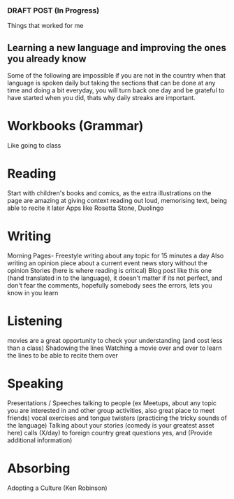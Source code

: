 ### DRAFT POST (In Progress)
Things that worked for me

## Learning a new language and improving the ones you already know
Some of the following are impossible if you are not in the country when that language is spoken daily but taking the sections that can be done at any time and doing a bit everyday, you will turn back one day and be grateful to have started when you did, thats why daily streaks are important.

# Workbooks (Grammar)
Like going to class

# Reading
Start with children's books and comics, as the extra illustrations on the page are amazing at giving context
reading out loud, memorising text, being able to recite it later
Apps like Rosetta Stone, Duolingo

# Writing
Morning Pages- Freestyle writing about any topic for 15 minutes a day
Also writing an opinion piece about a current event news story without the opinion
Stories (here is where reading is critical)
Blog post like this one (hand translated in to the language), it doesn't matter if its not perfect, and don't fear the comments, hopefully somebody sees the errors, lets you know in you learn

# Listening
movies are a great opportunity to check your understanding (and cost less than a class)
Shadowing the lines
Watching a movie over and over to learn the lines to be able to recite them over

# Speaking
Presentations / Speeches
talking to people (ex Meetups, about any topic you are interested in and other group activities, also great place to meet friends)
vocal exercises and tongue twisters (practicing the tricky sounds of the language)
Talking about your stories (comedy is your greatest asset here)
calls (X/day) to foreign country
great questions
yes, and (Provide additional information)

# Absorbing
Adopting a Culture (Ken Robinson)

